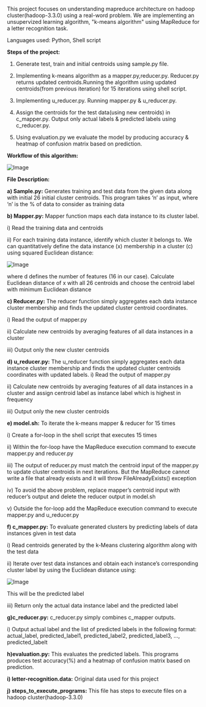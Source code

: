 This project focuses on understanding mapreduce architecture on hadoop cluster(hadoop-3.3.0) using a real-word problem. We are implementing an unsupervized learning algorithm, "k-means algorithm" using MapReduce for a letter recognition task. 

Languages used: Python, Shell script

**Steps of the project:**

1) Generate test, train and initial centroids using sample.py file.

2) Implementing k-means algorithm as a mapper.py,reducer.py. Reducer.py returns updated centroids.Running the algorithm using updated centroids(from previous iteration) for 15 iterations using shell script.

3) Implementing u_reducer.py. Running mapper.py & u_reducer.py.

4) Assign the centroids for the test data(using new centroids) in c_mapper.py. Output only actual labels & predicted labels using c_reducer.py.

5) Using evaluation.py we evaluate the model by producing accuracy & heatmap of confusion matrix based on prediction.

**Workflow of this algorithm:**

![Image](https://github.com/sindhusheri97/KMeans_Map_Reduce/blob/main/workflow.png)

**File Description:**

**a) Sample.py:** Generates training and test data from the given data along with initial 26 initial cluster centroids. This program takes ‘n’ as input, where ‘n’ is the % of data to consider as training data

**b) Mapper.py:** Mapper function maps each data instance to its cluster label.

i) Read the training data and centroids

ii) For each training data instance, identify which cluster it belongs to. We can quantitatively define the data instance (x) membership in a cluster (c) using squared Euclidean distance: 

![Image](http://github.com/sindhusheri97/KMeans_Map_Reduce/blob/main/eucledian%20distance.png)

where d defines the number of features (16 in our case). Calculate Euclidean distance of x with all 26 centroids and choose the centroid label with minimum Euclidean distance

**c) Reducer.py:** The reducer function simply aggregates each data instance cluster membership and finds the updated cluster centroid coordinates.

i) Read the output of mapper.py

ii) Calculate new centroids by averaging features of all data instances in a cluster

iii) Output only the new cluster centroids

**d) u_reducer.py:** The u_reducer function simply aggregates each data instance cluster membership and finds the updated cluster centroids coordinates with updated labels.
i) Read the output of mapper.py

ii) Calculate new centroids by averaging features of all data instances in a cluster and assign centroid label as instance label which is highest in frequency

iii) Output only the new cluster centroids

**e) model.sh:** To iterate the k-means mapper & reducer for 15 times

i) Create a for-loop in the shell script that executes 15 times

ii) Within the for-loop have the MapReduce execution command to execute mapper.py and reducer.py

iii) The output of reducer.py must match the centroid input of the mapper.py to update cluster centroids in next iterations. But the MapReduce cannot write a file that already exists and it will throw FileAlreadyExists() exception

iv) To avoid the above problem, replace mapper’s centroid input with reducer’s output and delete the reducer output in model.sh

v) Outside the for-loop add the MapReduce execution command to execute mapper.py and u_reducer.py

**f) c_mapper.py:** To evaluate generated clusters by predicting labels of data instances given in test data

i) Read centroids generated by the k-Means clustering algorithm along with the test data

ii) Iterate over test data instances and obtain each instance’s corresponding cluster label by using the Euclidean distance using: 

![Image](http://github.com/sindhusheri97/KMeans_Map_Reduce/blob/main/eucledian%20distance.png)

This will be the predicted label

iii) Return only the actual data instance label and the predicted label

**g)c_reducer.py:** c_reducer.py simply combines c_mapper outputs.

i) Output actual label and the list of predicted labels in the following format: actual_label, predicted_label1, predicted_label2, predicted_label3, …, predicted_labelt

**h)evaluation.py:** This evaluates the predicted labels. This programs produces test accuracy(%) and a heatmap of confusion matrix based on prediction.

**i) letter-recognition.data:** Original data used for this project

**j) steps_to_execute_programs:** This file has steps to execute files on a hadoop cluster(hadoop-3.3.0)



